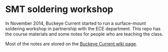 SMT soldering workshop
======================
In November 2014, Buckeye Current started to run a surface-mount soldering workshop in partnership with the ECE department. This repo has the course materials and some notes for people who are teaching the class.

Most of the notes are stored on the [Buckeye Current wiki page](http://wiki.buckeyecurrent.com/w/Soldering_workshop).
